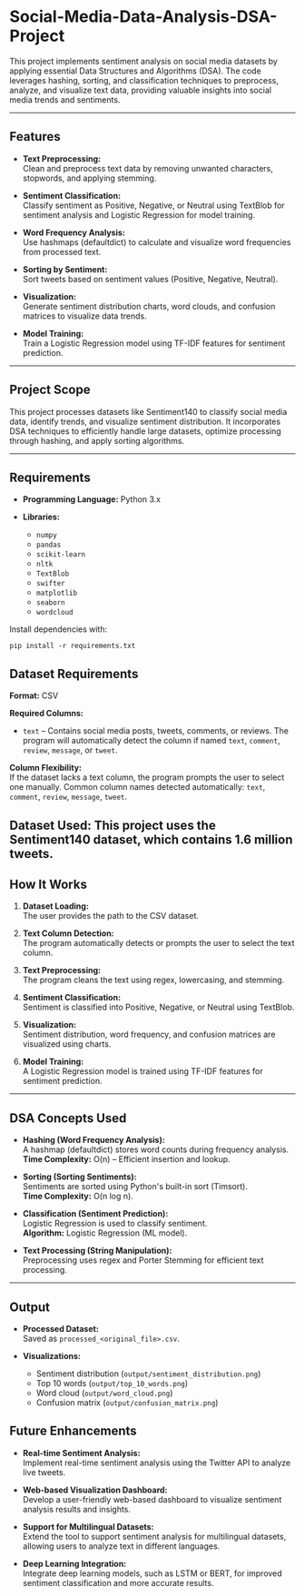 # Social-Media-Data-Analysis-DSA-Project

This project implements sentiment analysis on social media datasets by applying essential Data Structures and Algorithms (DSA). The code leverages hashing, sorting, and classification techniques to preprocess, analyze, and visualize text data, providing valuable insights into social media trends and sentiments.

---

## Features

- **Text Preprocessing:**  
  Clean and preprocess text data by removing unwanted characters, stopwords, and applying stemming.

- **Sentiment Classification:**  
  Classify sentiment as Positive, Negative, or Neutral using TextBlob for sentiment analysis and Logistic Regression for model training.

- **Word Frequency Analysis:**  
  Use hashmaps (defaultdict) to calculate and visualize word frequencies from processed text.

- **Sorting by Sentiment:**  
  Sort tweets based on sentiment values (Positive, Negative, Neutral).

- **Visualization:**  
  Generate sentiment distribution charts, word clouds, and confusion matrices to visualize data trends.

- **Model Training:**  
  Train a Logistic Regression model using TF-IDF features for sentiment prediction.

---

## Project Scope

This project processes datasets like Sentiment140 to classify social media data, identify trends, and visualize sentiment distribution. It incorporates DSA techniques to efficiently handle large datasets, optimize processing through hashing, and apply sorting algorithms.

---

## Requirements

- **Programming Language:** Python 3.x

- **Libraries:**  
  - `numpy`  
  - `pandas`  
  - `scikit-learn`  
  - `nltk`  
  - `TextBlob`  
  - `swifter`  
  - `matplotlib`  
  - `seaborn`  
  - `wordcloud`

Install dependencies with:

`pip install -r requirements.txt`


## Dataset Requirements

**Format:** CSV

**Required Columns:**
- `text` – Contains social media posts, tweets, comments, or reviews. The program will automatically detect the column if named `text`, `comment`, `review`, `message`, or `tweet`.

**Column Flexibility:**  
If the dataset lacks a text column, the program prompts the user to select one manually. Common column names detected automatically: `text`, `comment`, `review`, `message`, `tweet`.

**Dataset Used:**
This project uses the Sentiment140 dataset, which contains 1.6 million tweets.
---


## How It Works

1. **Dataset Loading:**  
   The user provides the path to the CSV dataset.

2. **Text Column Detection:**  
   The program automatically detects or prompts the user to select the text column.

3. **Text Preprocessing:**  
   The program cleans the text using regex, lowercasing, and stemming.

4. **Sentiment Classification:**  
   Sentiment is classified into Positive, Negative, or Neutral using TextBlob.

5. **Visualization:**  
   Sentiment distribution, word frequency, and confusion matrices are visualized using charts.

6. **Model Training:**  
   A Logistic Regression model is trained using TF-IDF features for sentiment prediction.

---

## DSA Concepts Used

- **Hashing (Word Frequency Analysis):**  
  A hashmap (defaultdict) stores word counts during frequency analysis.  
  **Time Complexity:** O(n) – Efficient insertion and lookup.

- **Sorting (Sorting Sentiments):**  
  Sentiments are sorted using Python's built-in sort (Timsort).  
  **Time Complexity:** O(n log n).

- **Classification (Sentiment Prediction):**  
  Logistic Regression is used to classify sentiment.  
  **Algorithm:** Logistic Regression (ML model).

- **Text Processing (String Manipulation):**  
  Preprocessing uses regex and Porter Stemming for efficient text processing.

---

## Output

- **Processed Dataset:**  
  Saved as `processed_<original_file>.csv`.

- **Visualizations:**  
  - Sentiment distribution (`output/sentiment_distribution.png`)
  - Top 10 words (`output/top_10_words.png`)
  - Word cloud (`output/word_cloud.png`)
  - Confusion matrix (`output/confusion_matrix.png`)

## Future Enhancements

- **Real-time Sentiment Analysis:**  
  Implement real-time sentiment analysis using the Twitter API to analyze live tweets.

- **Web-based Visualization Dashboard:**  
  Develop a user-friendly web-based dashboard to visualize sentiment analysis results and insights.

- **Support for Multilingual Datasets:**  
  Extend the tool to support sentiment analysis for multilingual datasets, allowing users to analyze text in different languages.

- **Deep Learning Integration:**  
  Integrate deep learning models, such as LSTM or BERT, for improved sentiment classification and more accurate results.

